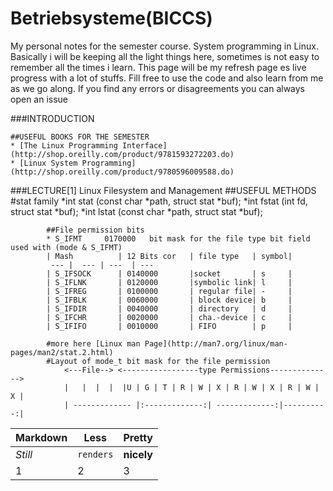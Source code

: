 # Betriebsysteme(BICCS)
My personal notes for the semester course. System programming in Linux. Basically i will be keeping all the light things here,
sometimes is not easy to remember all the times i learn. This page will be my refresh page es live progress with a lot of stuffs.
Fill free to use the code and also learn from me as we go along. If you find any errors or disagreements you can always open an issue

###INTRODUCTION

    ##USEFUL BOOKS FOR THE SEMESTER
    * [The Linux Programming Interface](http://shop.oreilly.com/product/9781593272203.do)
    * [Linux System Programming](http://shop.oreilly.com/product/9780596009588.do)
    
    
###LECTURE[1] Linux Filesystem and Management
    ##USEFUL METHODS
          #stat family
            *int stat (const char *path, struct stat *buf);
            *int fstat (int fd, struct stat *buf);
            *int lstat (const char *path, struct stat *buf);
            
            ##File permission bits
            * S_IFMT     0170000   bit mask for the file type bit field used with (mode & S_IFMT)
            | Mash          | 12 Bits cor   | file type   | symbol|
             --- |  --- | ---  | --- 
            | S_IFSOCK      | 0140000       |socket       | s     |
            | S_IFLNK       | 0120000       |symbolic link| l     |
            | S_IFREG       | 0100000       | regular file| -     | 
            | S_IFBLK       | 0060000       | block device| b     |
            | S_IFDIR       | 0040000       | directory   | d     |
            | S_IFCHR       | 0020000       | cha.-device | c     |
            | S_IFIFO       | 0010000       | FIFO        | p     |
            
            #more here [Linux man Page](http://man7.org/linux/man-pages/man2/stat.2.html)
            #Layout of mode_t bit mask for the file permission
                <---File--> <-----------------type Permissions-------------->
                |   |  |  |  |U | G | T | R | W | X | R | W | X | R | W | X |
                | ------------- |:-------------:| -------------:|----------:|
                
Markdown | Less | Pretty
--- | --- | ---
*Still* | `renders` | **nicely**
1 | 2 | 3
